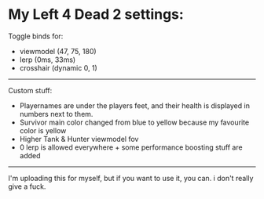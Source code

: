 # My Left 4 Dead 2 settings:

Toggle binds for:

- viewmodel (47, 75, 180)
- lerp (0ms, 33ms)
- crosshair (dynamic 0, 1)
  
---

Custom stuff:

- Playernames are under the players feet, and their health is displayed in numbers next to them.
- Survivor main color changed from blue to yellow because my favourite color is yellow
- Higher Tank & Hunter viewmodel fov
- 0 lerp is allowed everywhere + some performance boosting stuff are added

---

I'm uploading this for myself, but if you want to use it, you can. i don't really give a fuck.
